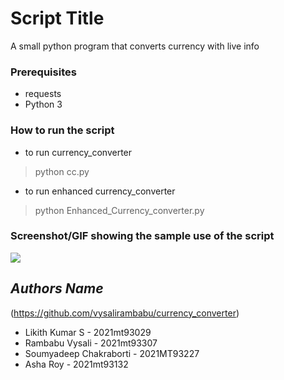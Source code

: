 # Script Title
A small python program that converts currency with live info

### Prerequisites
- requests
- Python 3

### How to run the script
- to run currency_converter
> python cc.py
- to run enhanced currency_converter
> python Enhanced_Currency_converter.py

### Screenshot/GIF showing the sample use of the script
![ ](https://github.com/vysalirambabu/currency_converter/blob/main/output.png)

## *Authors Name*
(https://github.com/vysalirambabu/currency_converter)
- Likith Kumar S - 2021mt93029
- Rambabu Vysali - 2021mt93307
- Soumyadeep Chakraborti - 2021MT93227
- Asha Roy - 2021mt93132
